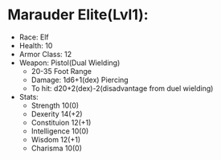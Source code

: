 # Marauder Elite(Lvl1):

 * Race: Elf
 * Health: 10
 * Armor Class: 12
 * Weapon: Pistol(Dual Wielding)
    - 20-35 Foot Range
    - Damage: 1d6+1(dex) Piercing
    - To hit: d20+2(dex)-2(disadvantage from duel wielding)
 * Stats:
    - Strength 10(0)
    - Dexerity 14(+2)
    - Constituion 12(+1)
    - Intelligence 10(0)
    - Wisdom 12(+1)
    - Charisma 10(0)
